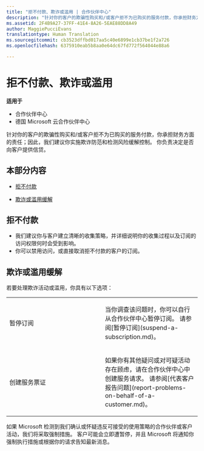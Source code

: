 ```yaml
---
title: "拒不付款、欺诈或滥用 | 合作伙伴中心"
description: "针对你的客户的欺骗性购买和/或客户拒不为已购买的服务付款，你承担财务方面的责任；因此，我们建议你实施欺诈防范和检测风险缓解控制。"
ms.assetid: 2F4B9A27-37FF-41E4-8A26-5EAE88DD8A49
author: MaggiePucciEvans
translationtype: Human Translation
ms.sourcegitcommit: cb3523dffbd017aa5c40e6899e1cb37be1f2a726
ms.openlocfilehash: 6375910eab5b8aa0e64dc67fd772f564044e88a6

---
```


# 拒不付款、欺诈或滥用

**适用于**

-  合作伙伴中心
-  德国 Microsoft 云合作伙伴中心

针对你的客户的欺骗性购买和/或客户拒不为已购买的服务付款，你承担财务方面的责任；因此，我们建议你实施欺诈防范和检测风险缓解控制。 你负责决定是否向客户提供信贷。

## 本部分内容


-   [拒不付款](#nonpayment)

-   [欺诈或滥用缓解](#fraudmisusemitigation)

## <a href="" id="nonpayment"></a>拒不付款


-   我们建议你与客户建立清晰的收集策略，并详细说明你的收集过程以及订阅的访问权限何时会受到影响。
-   你可以禁用访问，或直接取消拒不付款的客户的订阅。

## <a href="" id="fraudmisusemitigation"></a>欺诈或滥用缓解


若要处理欺诈活动或滥用，你具有以下选项：

<table>
<colgroup>
<col width="50%" />
<col width="50%" />
</colgroup>
<tbody>
<tr class="odd">
<td>暂停订阅</td>
<td><p>当你调查该问题时，你可以自行从合作伙伴中心暂停订阅。 请参阅[暂停订阅](suspend-a-subscription.md)。</p></td>
</tr>
<tr class="even">
<td>创建服务票证</td>
<td><p>如果你有其他疑问或对可疑活动存在顾虑，请在合作伙伴中心中创建服务请求。 请参阅[代表客户报告问题](report-problems-on-behalf-of-a-customer.md)。</p></td>
</tr>
</tbody>
</table>

 

如果 Microsoft 检测到我们确认或怀疑违反可接受的使用策略的合作伙伴或客户活动，我们将采取强制措施。 客户可能会立即遭暂停，并且 Microsoft 将通知你强制执行措施或根据你的请求告知最新消息。

 

 






<!--HONumber=Jan17_HO2-->


